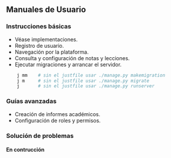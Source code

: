 ## Manuales de Usuario

### Instrucciones básicas

- Véase implementaciones.
- Registro de usuario.
- Navegación por la plataforma.
- Consulta y configuración de notas y lecciones.
- Ejecutar migraciones y arrancar el servidor.

```bash
	j mm 	# sin el justfile usar ./manage.py makemigration
	j m		# sin el justfile usar ./manage.py migrate
	j 		# sin el justfile usar ./manage.py runserver
```

### Guías avanzadas

- Creación de informes académicos.
- Configuración de roles y permisos.

### Solución de problemas

#### En contrucción
